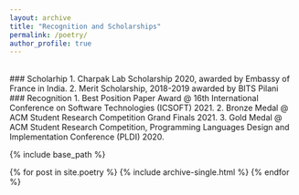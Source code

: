 ```yaml
---
layout: archive
title: "Recognition and Scholarships"
permalink: /poetry/
author_profile: true
---
```

<br/>
### Scholarhip
1. Charpak Lab Scholarship 2020, awarded by Embassy of France in India.
2. Merit Scholarship, 2018-2019 awarded by BITS Pilani

<br/>
### Recognition
1. Best Position Paper Award @ 16th International Conference on Software Technologies (ICSOFT) 2021.
2. Bronze Medal @ ACM Student Research Competition Grand Finals 2021.
3. Gold Medal @ ACM Student Research Competition, Programming Languages Design and Implementation Conference (PLDI) 2020. 

{% include base_path %}

{% for post in site.poetry %}
  {% include archive-single.html %}
{% endfor %}

